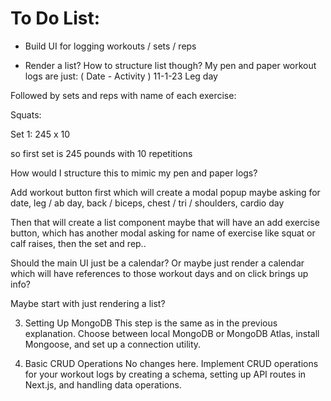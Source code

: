 # To Do List:

- Build UI for logging workouts / sets / reps 

- Render a list? How to structure list though? My pen and paper workout logs are just:
 ( Date - Activity )
 11-1-23 Leg day

 Followed by sets and reps with name of each 
 exercise: 

 Squats: 

Set 1: 245 x 10

so first set is 245 pounds with 
10 repetitions

How would I structure this to mimic my pen and paper logs? 

Add workout button first which will create a modal popup 
maybe asking for date, leg / ab day, back / biceps, chest / tri / shoulders, cardio day

Then that will create a list component maybe that will have 
an add exercise button, which has another modal asking 
for name of exercise like squat or calf raises, then the set and rep..

Should the main UI just be a calendar? Or maybe just render a calendar which will have references to those workout days 
and on click brings up info? 

Maybe start with just rendering a list?

3. Setting Up MongoDB
This step is the same as in the previous explanation. Choose between local MongoDB or MongoDB Atlas, install Mongoose, and set up a connection utility.

4. Basic CRUD Operations
No changes here. Implement CRUD operations for your workout logs by creating a schema, setting up API routes in Next.js, and handling data operations.